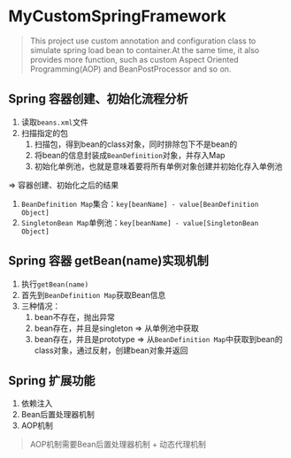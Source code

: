 # MyCustomSpringFramework
> This project use custom annotation and configuration class to simulate spring load bean to container.At the same time, it also provides more function, such as custom Aspect Oriented Programming(AOP) and BeanPostProcessor and so on.

## Spring 容器创建、初始化流程分析

1. 读取`beans.xml`文件
2. 扫描指定的包
   1. 扫描包，得到bean的class对象，同时排除包下不是bean的
   2. 将bean的信息封装成`BeanDefinition`对象，并存入Map
   3. 初始化单例池，也就是意味着要将所有单例对象创建并初始化存入单例池

=> 容器创建、初始化之后的结果

1. `BeanDefinition Map`集合：`key[beanName] - value[BeanDefinition Object]`
2. `SingletonBean Map`单例池：`key[beanName] - value[SingletonBean Object]`

## Spring 容器 getBean(name)实现机制

1. 执行`getBean(name)`
2. 首先到`BeanDefinition Map`获取Bean信息
3. 三种情况：
   1. bean不存在，抛出异常
   2. bean存在，并且是singleton => 从单例池中获取
   3. bean存在，并且是prototype => 从`BeanDefinition Map`中获取到bean的class对象，通过反射，创建bean对象并返回

## Spring 扩展功能

1. 依赖注入
2. Bean后置处理器机制
3. AOP机制

> AOP机制需要Bean后置处理器机制 + 动态代理机制
